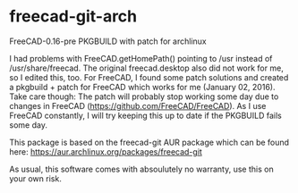 # freecad-git-arch
FreeCAD-0.16-pre PKGBUILD with patch for archlinux

I had problems with FreeCAD.getHomePath() pointing to /usr instead of /usr/share/freecad. The original freecad.desktop also did not work for me, so I edited this, too. For FreeCAD, I found some patch solutions and created a pkgbuild + patch for FreeCAD which works for me (January 02, 2016). Take care though: The patch will probably stop working some day due to changes in FreeCAD (https://github.com/FreeCAD/FreeCAD). As I use FreeCAD constantly, I will try keeping this up to date if the PKGBUILD fails some day.

This package is based on the freecad-git AUR package which can be found here:
https://aur.archlinux.org/packages/freecad-git

As usual, this software comes with absoulutely no warranty, use this on your own risk.
